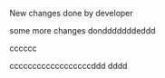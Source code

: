 New changes done by developer

some more changes dondddddddeddd


cccccc

ccccccccccccccccccddd dddd

